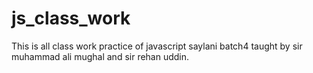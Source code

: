 # js_class_work
This is all class work practice of javascript saylani batch4 taught by sir muhammad ali mughal and sir rehan uddin.
